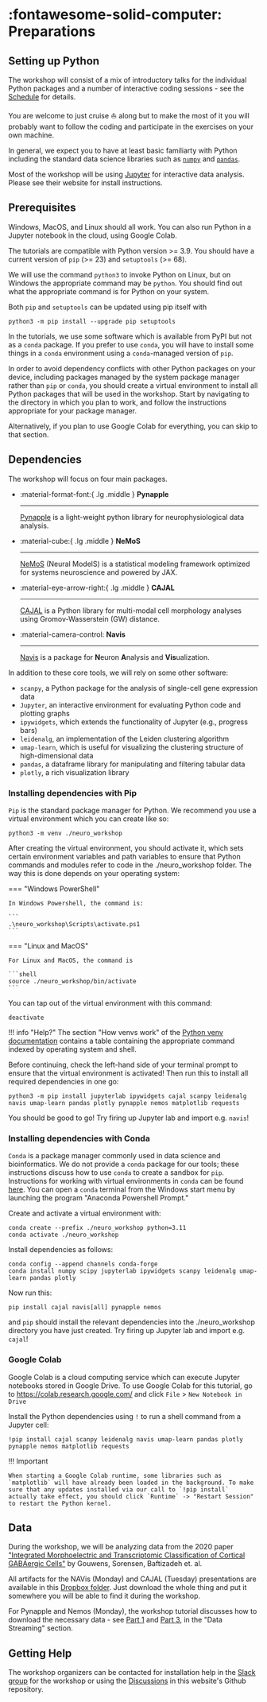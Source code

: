 # :fontawesome-solid-computer: Preparations

## Setting up Python

The workshop will consist of a mix of introductory talks for the individual Python packages and a number of interactive coding sessions - see the [Schedule](schedule.md) for details.

You are welcome to just cruise :sailboat: along but to make the most of it you will probably want to follow the coding and participate in the exercises on your own machine.

In general, we expect you to have at least basic familiarty with Python including the standard data science libraries such as [`numpy`](https://numpy.org/doc/stable/index.html) and
[`pandas`](https://pandas.pydata.org/).

Most of the workshop will be using [Jupyter](https://jupyter.org/) for interactive data analysis. Please see their website for install instructions.

## Prerequisites
Windows, MacOS, and Linux should all work. You can also run Python in a Jupyter notebook in the cloud, using Google Colab.

The tutorials are compatible with Python version >= 3.9. You should have a current version of `pip` (>= 23) and `setuptools` (>= 68).

We will use the command `python3` to invoke Python on Linux, but on Windows the appropriate command may be `python`. You should find out what the appropriate command is for Python on your system.

Both `pip` and `setuptools` can be updated using pip itself with

```shell
python3 -m pip install --upgrade pip setuptools
```

In the tutorials, we use some software which is available from PyPI but not as a `conda` package. If you prefer to use `conda`, you will have to install some things in a `conda` environment
using a `conda`-managed version of `pip`.

In order to avoid dependency conflicts with other Python packages on your device,
including packages managed by the system package manager rather than `pip` or `conda`, you should create a virtual environment to install
all Python packages that will be used in the workshop. Start by navigating to the directory in which you plan to work, and follow the instructions appropriate for your package manager.

Alternatively, if you plan to use Google Colab for everything, you can skip to that section.

## Dependencies
The workshop will focus on four main packages.

<div class="grid cards" markdown>

-   :material-format-font:{ .lg .middle } __Pynapple__

    ---

    [Pynapple](https://github.com/pynapple-org/pynapple) is a light-weight python library for neurophysiological data analysis.

    <!-- [:octicons-arrow-right-24: Install instructions](pynapple/pynapple_setup.md) -->

-   :material-cube:{ .lg .middle } __NeMoS__

    ---

    [NeMoS](https://github.com/flatironinstitute/nemos) (Neural ModelS) is a statistical modeling framework optimized for systems neuroscience and powered by JAX.

    <!-- [:octicons-arrow-right-24: Install instructions](nemos/nemos_setup.md) -->

-   :material-eye-arrow-right:{ .lg .middle } __CAJAL__

    ---

    [CAJAL](https://github.com/CamaraLab/CAJAL) is a Python library for multi-modal cell morphology analyses using Gromov-Wasserstein (GW) distance.

    <!-- [:octicons-arrow-right-24: Install instructions](cajal/cajal_setup.md) -->

-   :material-camera-control: __Navis__

    ---

    [Navis](https://github.com/navis-org/navis) is a package for **N**euron **A**nalysis and **Vis**ualization.

    <!-- [:octicons-arrow-right-24: Install instructions](navis/navis_setup.md) -->


</div>

In addition to these core tools, we will rely on some other software:

- `scanpy`, a Python package for the analysis of single-cell gene expression data
- `Jupyter`, an interactive environment for evaluating Python code and plotting graphs
- `ipywidgets`, which extends the functionality of Jupyter (e.g., progress bars)
- `leidenalg`, an implementation of the Leiden clustering algorithm
- `umap-learn`, which is useful for visualizing the clustering structure of high-dimensional data
- `pandas`, a dataframe library for manipulating and filtering tabular data
- `plotly`, a rich visualization library

### Installing dependencies with Pip
`Pip` is the standard package manager for Python. We recommend you use a virtual environment which you can create like so:

```shell
python3 -m venv ./neuro_workshop
```

After creating the virtual environment, you should activate it, which sets certain environment variables and path variables to
ensure that Python commands and modules refer to code in the ./neuro_workshop folder. The way this is done depends on your operating system:

=== "Windows PowerShell"

    In Windows Powershell, the command is:

    ```
    .\neuro_workshop\Scripts\activate.ps1
    ```

=== "Linux and MacOS"

    For Linux and MacOS, the command is

    ```shell
    source ./neuro_workshop/bin/activate
    ```

You can tap out of the virtual environment with this command:

```shell
deactivate
```

!!! info "Help?"
    The section "How venvs work" of the [Python venv documentation](https://docs.python.org/3/library/venv.html)
    contains a table containing the appropriate command indexed by operating system and shell.


Before continuing, check the left-hand side of your terminal prompt to ensure that the virtual environment is activated!
Then run this to install all required dependencies in one go:

```shell
python3 -m pip install jupyterlab ipywidgets cajal scanpy leidenalg navis umap-learn pandas plotly pynapple nemos matplotlib requests
```

You should be good to go! Try firing up Jupyter lab and import e.g. `navis`!

### Installing dependencies with Conda
`Conda` is a package manager commonly used in data science and bioinformatics. We do not provide a `conda` package for our tools; these instructions discuss how to use `conda` to create a sandbox for `pip`.
Instructions for working with virtual environments in `conda` can be found [here](https://docs.conda.io/projects/conda/en/latest/user-guide/tasks/manage-environments.html).
You can open a `conda` terminal from the Windows start menu by launching the program "Anaconda Powershell Prompt."

Create and activate a virtual environment with:

```shell
conda create --prefix ./neuro_workshop python=3.11
conda activate ./neuro_workshop
```

Install dependencies as follows:

```shell
conda config --append channels conda-forge
conda install numpy scipy jupyterlab ipywidgets scanpy leidenalg umap-learn pandas plotly
```

Now run this:

```shell
pip install cajal navis[all] pynapple nemos
```

and `pip` should install the relevant dependencies into the ./neuro_workshop directory you have just created. Try firing up Jupyter lab and import e.g. `cajal`!

### Google Colab
Google Colab is a cloud computing service which can execute Jupyter notebooks stored in Google Drive. To use Google Colab for this tutorial, go to <https://colab.research.google.com/> and click `File` > `New Notebook in Drive`

Install the Python dependencies using `!` to run a shell command from a Jupyter cell:

```shell
!pip install cajal scanpy leidenalg navis umap-learn pandas plotly pynapple nemos matplotlib requests
```

!!! Important

    When starting a Google Colab runtime, some libraries such as `matplotlib` will have already been loaded in the background. To make
    sure that any updates installed via our call to `!pip install` actually take effect, you should click `Runtime` -> "Restart Session"
    to restart the Python kernel.

## Data

During the workshop, we will be analyzing data from the 2020 paper ["Integrated Morphoelectric and Transcriptomic Classification of Cortical GABAergic Cells"](https://www.cell.com/cell/pdf/S0092-8674(20)31254-X.pdf) by Gouwens, Sorensen, Baftizadeh et. al.

All artifacts for the NAVis (Monday) and CAJAL (Tuesday) presentations are available in this [Dropbox folder](https://www.dropbox.com/scl/fo/l242i29tqnxrpsmei4ji2/AEfUqnzMxszdi6VFvKejwS0?rlkey=dz4p5m4442nyodogyjpzl83zl&st=zh7khnyy&dl=0). Just download the whole thing and put it somewhere you will be able to find it during the workshop.

For Pynapple and Nemos (Monday), the workshop tutorial discusses how to download the necessary data - see [Part 1](https://pynapple-org.github.io/single-cell-neuropython-workshop-2024/generated/gallery/example_load_to_pynapple/) and [Part 3](https://pynapple-org.github.io/single-cell-neuropython-workshop-2024/generated/gallery/tutorial_pynapple_nemos_single_cell_full), in the "Data Streaming" section.

## Getting Help
The workshop organizers can be contacted for installation help in the [Slack group](https://join.slack.com/t/pythontoolsfo-ehx1178/shared_invite/zt-2qjzd1c44-NZ~9kt0~kh47X6t80tK8Mg) for the workshop or using the [Discussions](https://github.com/navis-org/neuropython2024/discussions) in this website's Github repository.

<!--
!!! Question "What about data?!"

    We're still putting the finishing touches on the exercises we want to run with you!
    Once that dust has settled, we will share the data artefacts you'll need to follow along during the course.
-->
